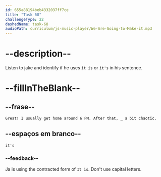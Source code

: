 ```yaml
---
id: 655a88194beb4332037ff7ce
title: "Task 68"
challengeType: 22
dashedName: task-68
audioPath: curriculum/js-music-player/We-Are-Going-to-Make-it.mp3
---
```


<!--
AUDIO REFERENCE: 
Jake: Great! I usually get home around 6 PM. After that, it's a bit chaotic.
-->

# --description--

Listen to jake and identify if he uses `it is` or `it's` in his sentence.

# --fillInTheBlank--

## --frase--

`Great! I usually get home around 6 PM. After that, _ a bit chaotic.`

## --espaços em branco--

`it's`

### --feedback--

Ja is using the contracted form of `It is`. Don't use capital letters.
